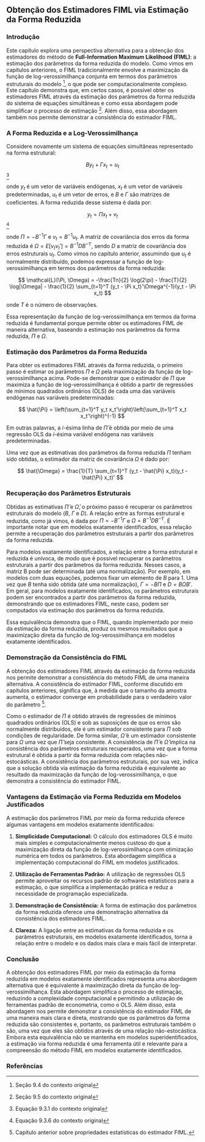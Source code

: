 ## Obtenção dos Estimadores FIML via Estimação da Forma Reduzida

### Introdução
Este capítulo explora uma perspectiva alternativa para a obtenção dos estimadores do método de **Full-Information Maximum Likelihood (FIML)**: a estimação dos parâmetros da forma reduzida do modelo. Como vimos em capítulos anteriores, o FIML tradicionalmente envolve a maximização da função de log-verossimilhança conjunta em termos dos parâmetros estruturais do modelo [^9.4], o que pode ser computacionalmente complexo. Este capítulo demonstra que, em certos casos, é possível obter os estimadores FIML através da estimação dos parâmetros da forma reduzida do sistema de equações simultâneas e como essa abordagem pode simplificar o processo de estimação [^9.5]. Além disso, essa abordagem também nos permite demonstrar a consistência do estimador FIML.

### A Forma Reduzida e a Log-Verossimilhança
Considere novamente um sistema de equações simultâneas representado na forma estrutural:

$$ By_t + \Gamma x_t = u_t $$ [^9.3.1]

onde $y_t$ é um vetor de variáveis endógenas, $x_t$ é um vetor de variáveis predeterminadas, $u_t$ é um vetor de erros, e $B$ e $\Gamma$ são matrizes de coeficientes. A forma reduzida desse sistema é dada por:

$$ y_t = \Pi x_t + v_t $$ [^9.3.6]

onde $\Pi = -B^{-1}\Gamma$ e $v_t = B^{-1}u_t$. A matriz de covariância dos erros da forma reduzida é $\Omega = E[v_t v_t'] = B^{-1}DB^{-1'}$, sendo $D$ a matriz de covariância dos erros estruturais $u_t$.  Como vimos no capítulo anterior, assumindo que $u_t$ é normalmente distribuído, podemos expressar a função de log-verossimilhança em termos dos parâmetros da forma reduzida:

$$ \mathcal{L}(\Pi, \Omega) = -\frac{Tn}{2} \log(2\pi) - \frac{T}{2} \log|\Omega| - \frac{1}{2} \sum_{t=1}^T (y_t - \Pi x_t)'\Omega^{-1}(y_t - \Pi x_t) $$

onde $T$ é o número de observações.

Essa representação da função de log-verossimilhança em termos da forma reduzida é fundamental porque permite obter os estimadores FIML de maneira alternativa, baseando a estimação nos parâmetros da forma reduzida, $\Pi$ e $\Omega$.

### Estimação dos Parâmetros da Forma Reduzida

Para obter os estimadores FIML através da forma reduzida, o primeiro passo é estimar os parâmetros $\Pi$ e $\Omega$ pela maximização da função de log-verossimilhança acima.  Pode-se demonstrar que o estimador de $\Pi$ que maximiza a função de log-verossimilhança é obtido a partir de regressões de mínimos quadrados ordinários (OLS) de cada uma das variáveis endógenas nas variáveis predeterminadas:

$$ \hat{\Pi} = \left(\sum_{t=1}^T y_t x_t'\right)\left(\sum_{t=1}^T x_t x_t'\right)^{-1} $$

Em outras palavras, a $i$-ésima linha de $\hat{\Pi}$ é obtida por meio de uma regressão OLS da $i$-ésima variável endógena nas variáveis predeterminadas.

Uma vez que as estimativas dos parâmetros da forma reduzida $\Pi$ tenham sido obtidas, o estimador da matriz de covariância $\Omega$ é dado por:

$$ \hat{\Omega} = \frac{1}{T} \sum_{t=1}^T (y_t - \hat{\Pi} x_t)(y_t - \hat{\Pi} x_t)' $$

### Recuperação dos Parâmetros Estruturais
Obtidas as estimativas $\hat{\Pi}$ e $\hat{\Omega}$, o próximo passo é recuperar os parâmetros estruturais do modelo ($B$, $\Gamma$ e $D$). A relação entre as formas estrutural e reduzida, como já vimos, é dada por $\Pi = -B^{-1}\Gamma$ e $\Omega = B^{-1}DB^{-1'}$.  É importante notar que em modelos exatamente identificados, essa relação permite a recuperação dos parâmetros estruturais a partir dos parâmetros da forma reduzida.

Para modelos exatamente identificados, a relação entre a forma estrutural e reduzida é unívoca, de modo que é possível recuperar os parâmetros estruturais a partir dos parâmetros da forma reduzida. Nesses casos, a matriz B pode ser determinada (até uma normalização).  Por exemplo, em modelos com duas equações, podemos fixar um elemento de $B$ para 1. Uma vez que $B$ tenha sido obtida (até uma normalização), $\Gamma = -B\Pi$ e $D = B \Omega B'$. Em geral, para modelos exatamente identificados, os parâmetros estruturais podem ser encontrados a partir dos parâmetros da forma reduzida, demonstrando que os estimadores FIML, neste caso, podem ser computados via estimação dos parâmetros da forma reduzida.

Essa equivalência demonstra que o FIML, quando implementado por meio da estimação da forma reduzida, produz os mesmos resultados que a maximização direta da função de log-verossimilhança em modelos exatamente identificados.

### Demonstração da Consistência do FIML

A obtenção dos estimadores FIML através da estimação da forma reduzida nos permite demonstrar a consistência do método FIML de uma maneira alternativa. A consistência do estimador FIML, conforme discutido em capítulos anteriores, significa que, à medida que o tamanho da amostra aumenta, o estimador converge em probabilidade para o verdadeiro valor do parâmetro [^previous_chapter].

Como o estimador de $\Pi$ é obtido através de regressões de mínimos quadrados ordinários (OLS) e sob as suposições de que os erros são normalmente distribuídos, ele é um estimador consistente para $\Pi$ sob condições de regularidade. De forma similar, $\hat{\Omega}$ é um estimador consistente para $\Omega$ uma vez que $\hat{\Pi}$ seja consistente. A consistência de $\hat{\Pi}$ e $\hat{\Omega}$ implica na consistência dos parâmetros estruturais recuperados, uma vez que a forma estrutural é obtida a partir da forma reduzida com relações não-estocásticas. A consistência dos parâmetros estruturais, por sua vez, indica que a solução obtida via estimação da forma reduzida é equivalente ao resultado da maximização da função de log-verossimilhança, o que demonstra a consistência do estimador FIML.

### Vantagens da Estimação via Forma Reduzida em Modelos Justificados
A estimação dos parâmetros FIML por meio da forma reduzida oferece algumas vantagens em modelos exatamente identificados:

1.  **Simplicidade Computacional:** O cálculo dos estimadores OLS é muito mais simples e computacionalmente menos custoso do que a maximização direta da função de log-verossimilhança com otimização numérica em todos os parâmetros. Esta abordagem simplifica a implementação computacional do FIML em modelos justificados.

2.  **Utilização de Ferramentas Padrão:** A utilização de regressões OLS permite aproveitar os recursos padrão de softwares estatísticos para a estimação, o que simplifica a implementação prática e reduz a necessidade de programação especializada.

3.  **Demonstração de Consistência:** A forma de estimação dos parâmetros da forma reduzida oferece uma demonstração alternativa da consistência dos estimadores FIML.

4.  **Clareza:** A ligação entre as estimativas da forma reduzida e os parâmetros estruturais, em modelos exatamente identificados, torna a relação entre o modelo e os dados mais clara e mais fácil de interpretar.

### Conclusão

A obtenção dos estimadores FIML por meio da estimação da forma reduzida em modelos exatamente identificados representa uma abordagem alternativa que é equivalente à maximização direta da função de log-verossimilhança. Esta abordagem simplifica o processo de estimação, reduzindo a complexidade computacional e permitindo a utilização de ferramentas padrão de econometria, como o OLS. Além disso, esta abordagem nos permite demonstrar a consistência do estimador FIML de uma maneira mais clara e direta, mostrando que os parâmetros da forma reduzida são consistentes e, portanto, os parâmetros estruturais também o são, uma vez que eles são obtidos através de uma relação não-estocástica. Embora esta equivalência não se mantenha em modelos superidentificados, a estimação via forma reduzida é uma ferramenta útil e relevante para a compreensão do método FIML em modelos exatamente identificados.

### Referências
[^9.3.1]: Equação 9.3.1 do contexto original
[^9.3.6]: Equação 9.3.6 do contexto original
[^9.4]: Seção 9.4 do contexto original
[^9.5]: Seção 9.5 do contexto original
[^previous_chapter]: Capítulo anterior sobre propriedades estatísticas do estimador FIML.
<!-- END -->
